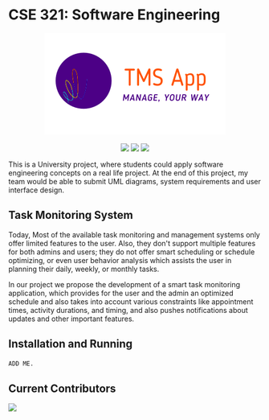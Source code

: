 
# CSE 321: Software Engineering

<p align="center">
    <img src="https://raw.githubusercontent.com/MoAmrYehia/Software_League_app/main/TMS_Logo.png">
</p>

</p>
<p align="center">
    <a href="https://github.com/MoAmrYehia/Software_League_app/graphs/contributors" alt="Contributors">
        <img src="https://img.shields.io/github/contributors/MoAmrYehia/Software_League_app" /></a>
    <a href="https://github.com/MoAmrYehia/Software_League_app/pulse" alt="Activity">
        <img src="https://img.shields.io/github/commit-activity/w/MoAmrYehia/Software_League_app"/></a>
    <a href="https://github.com/MoAmrYehia/Software_League_app" alt="Python">
        <img src="https://img.shields.io/pypi/pyversions/3"/></a>
    
</p>

This is a University project, where students could apply software engineering concepts on a real life project. At the end of this project, my team would be able to submit UML diagrams, system requirements and user interface design.



## Task Monitoring System
Today, Most of the available task monitoring and management systems only offer limited features to the user. Also, they don't support multiple features for both admins and users; they do not offer smart scheduling or schedule optimizing, or even user behavior analysis which assists the user in planning their daily, weekly, or monthly tasks.

In our project we propose the development of a smart task monitoring application, which provides for the user and the admin an optimized schedule and also takes into account various constraints like appointment times, activity durations, and timing, and also pushes notifications about updates and other important features.

## Installation and Running
```python
ADD ME.
```
## Current Contributors
<a href="https://github.com/MoAmrYehia/Software_League_app/graphs/contributors">
  <img src="https://contributors-img.web.app/image?repo=MoAmrYehia/Software_League_app" />
</a>
